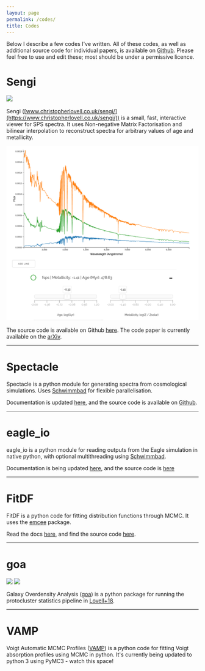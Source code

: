```yaml
---
layout: page
permalink: /codes/
title: Codes
---
```


Below I describe a few codes I've written. All of these codes, as well as additional source code for individual papers, is available on [Github](https://github.com/christopherlovell/). Please feel free to use and edit these; most should be under a permissive licence.

# Sengi

<img src="https://zenodo.org/badge/DOI/10.5281/zenodo.3554532.svg" class="doi" style="display: inline-block">

Sengi ([www.christopherlovell.co.uk/sengi/](https://www.christopherlovell.co.uk/sengi/)) is a small, fast, interactive viewer for SPS spectra. It uses Non-negative Matrix Factorisation and bilinear interpolation to reconstruct spectra for arbitrary values of age and metallicity.

[![Sengi](/images/sengi.png)](https://www.christopherlovell.co.uk/sengi/)

The source code is available on Github [here](https://github.com/christopherlovell/sengi). The code paper is currently available on the [arXiv](https://arxiv.org/abs/1911.12713).

---

# Spectacle

Spectacle is a python module for generating spectra from cosmological simulations. Uses [Schwimmbad](https://schwimmbad.readthedocs.io/en/latest/) for flexible parallelisation.

Documentation is updated [here](https://spectacle-docs.readthedocs.io/en/latest/), and the source code is available on [Github](https://github.com/christopherlovell/spectacle).

---

# eagle_io

eagle_io is a python module for reading outputs from the Eagle simulation in native python, with optional multithreading using [Schwimmbad](https://schwimmbad.readthedocs.io/en/latest/).

Documentation is being updated [here](https://eagle-io.readthedocs.io/en/latest/), and the source code is [here](https://github.com/christopherlovell/eagle_IO)

---

# FitDF
FitDF is a python code for fitting distribution functions through MCMC. It uses the [emcee](https://emcee.readthedocs.io) package.

Read the docs [here](https://fitdf.readthedocs.io), and find the source code [here](https://github.com/christopherlovell/fitDF).

---

# goa

<img src="https://zenodo.org/badge/DOI/10.5281/zenodo.1092728.svg" class="doi" style="display: inline-block">
<img src="https://img.shields.io/badge/arXiv-1710.02148-red.svg" class="doi" style="display: inline-block">

Galaxy Overdensity Analysis ([goa](https://github.com/christopherlovell/goa)) is a python package for running the protocluster statistics pipeline in [Lovell+18](https://ui.adsabs.harvard.edu/abs/2018MNRAS.474.4612L/abstract).

---

# VAMP
Voigt Automatic MCMC Profiles ([VAMP](https://github.com/christopherlovell/VAMP)) is a python code for fitting Voigt absorption profiles using MCMC in python. It's currently being updated to python 3 using PyMC3 - watch this space!


